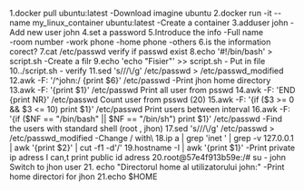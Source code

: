 1.docker pull ubuntu:latest -Download imagine ubuntu
2.docker run -it --name my_linux_container ubuntu:latest -Create a container
3.adduser john -Add new user john
4.set a password 
5.Introduce the info -Full name 						
		  -room number
		  -work phone
		  -home phone
		  -others
6.is the information corect?
7.cat /etc/passwd verify if passwd exist
8.echo '#!/bin/bash' > script.sh -Create a filr
9.echo 'echo "Fisier"' >> script.sh - Put in file
10../script.sh - verify
11.sed 's/\//\\/g' /etc/passwd > /etc/passwd_modified
12.awk -F: '/^john:/ {print $6}' /etc/passwd -Print jhon home directory
13.awk -F: '{print $1}' /etc/passwd Print all user from psswd 
14.awk -F: 'END {print NR}' /etc/passwd Count user from psswd (20)
15.awk -F: '{if ($3 >= 0 && $3 <= 10) print $1}' /etc/passwd Print users between interval 
16.awk -F: '{if ($NF == "/bin/bash" || $NF == "/bin/sh") print $1}' /etc/passwd -Find the users with standard shell (root , jhon)
17.sed 's/\//\\/g' /etc/passwd > /etc/passwd_modified -Change / with\ 
18.ip a | grep 'inet ' | grep -v 127.0.0.1 | awk '{print $2}' | cut -f1 -d'/'
19.hostname -I | awk '{print $1}' -Print private ip adress
I can,t print public id adress
20.root@57e4f913b59e:/# su - john Switch to jhon user 
21. echo "Directorul home al utilizatorului john:" -Print home directori for jhon
21.echo $HOME


